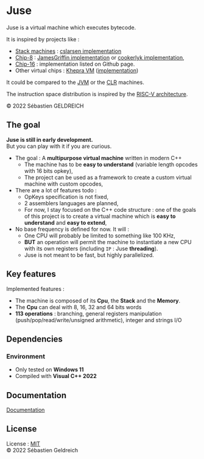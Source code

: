 # Juse

Juse is a virtual machine which executes bytecode.

It is inspired by projects like :

- [Stack machines](https://en.wikipedia.org/wiki/Stack_machine) : [cslarsen implementation](https://github.com/cslarsen/stack-machine)
- [Chip-8](https://fr.wikipedia.org/wiki/CHIP-8) : [JamesGriffin implementation](https://github.com/JamesGriffin/CHIP-8-Emulator) or [cookerlyk implementation](https://github.com/cookerlyk/Chip8),
- [Chip-16](https://github.com/chip16/chip16) : implementation listed on Github page.
- Other virtual chips : [Khepra VM](https://github.com/tykel/khepra-vm) ([implementation](https://github.com/tykel/qpra))

It could be compared to the [JVM](https://en.wikipedia.org/wiki/Java_virtual_machine) or the [CLR](https://en.wikipedia.org/wiki/Common_Language_Runtime) machines.

The instruction space distribution is inspired by the [RISC-V architecture](https://escholarship.org/content/qt7zj0b3m7/qt7zj0b3m7.pdf).

&copy; 2022 Sébastien GELDREICH

## The goal

**Juse is still in early development.**  
But you can play with it if you are curious.

- The goal : A **multipurpose virtual machine** written in modern C++
    - The machine has to be **easy to understand** (variable length opcodes with 16 bits opkey),
    - The project can be used as a framework to create a custom virtual machine with custom opcodes,
- There are a lot of features todo :
    - OpKeys specification is not fixed,
    - 2 assemblers languages are planned,
    - For now, I stay focused on the C++ code structure : one of the goals of this project is to create a virtual machine which is **easy to understand** and **easy to extend**,
- No base frequency is defined for now. It will :
    - One CPU will probably be limited to something like 100 KHz,
    - **BUT** an operation will permit the machine to instantiate a new CPU with its own registers (including `IP` : Juse **threading**).
    - Juse is not meant to be fast, but highly parallelized.

## Key features

Implemented features :
- The machine is composed of its **Cpu**, the **Stack** and the **Memory**.
- The **Cpu** can deal with 8, 16, 32 and 64 bits words
- **113 operations** : branching, general registers manipulation (push/pop/read/write/unsigned arithmetic), integer and strings I/O 

## Dependencies

### Environment

* Only tested on **Windows 11**
* Compiled with **Visual C++ 2022**

## Documentation

[Documentation](https://asgard.trehinos.eu:9080/Trehinos/juse/-/wikis/home)

## License

License : [MIT](LICENSE)  
&copy; 2022 Sébastien Geldreich

